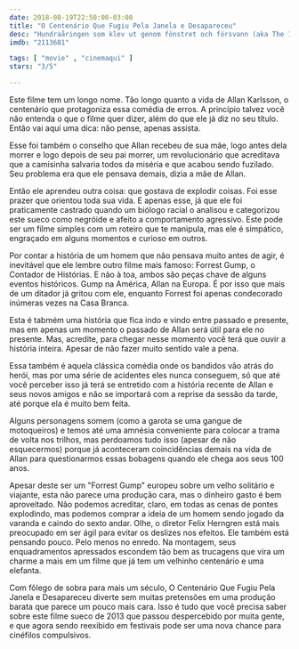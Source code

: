 ```yaml
---
date: 2018-08-19T22:50:00-03:00
title: "O Centenário Que Fugiu Pela Janela e Desapareceu"
desc: "Hundraåringen som klev ut genom fönstret och försvann (aka The 100 Year-Old Man Who Climbed Out the Window and Disappeared) (Suécia, Rússia, Reino Unido, França, Espanha, Alemanha, 2013), escrito por Felix Herngren e Hans Ingemansson baseados no romance de Jonas Jonasson, dirigido por Herngren, com Robert Gustafsson, Iwar Wiklander, David Wiberg."
imdb: "2113681"

tags: [ "movie" , "cinemaqui" ]
stars: "3/5"

---
```

Este filme tem um longo nome. Tão longo quanto a vida de Allan Karlsson, o centenário que protagoniza essa comédia de erros. A princípio talvez você não entenda o que o filme quer dizer, além do que ele já diz no seu título. Então vai aqui uma dica: não pense, apenas assista.

Esse foi também o conselho que Allan recebeu de sua mãe, logo antes dela morrer e logo depois de seu pai morrer, um revolucionário que acreditava que a camisinha salvaria todos da miséria e que acabou sendo fuzilado. Seu problema era que ele pensava demais, dizia a mãe de Allan.

Então ele aprendeu outra coisa: que gostava de explodir coisas. Foi esse prazer que orientou toda sua vida. E apenas esse, já que ele foi praticamente castrado quando um biólogo racial o analisou e categorizou este sueco como negróide e afeito a comportamento agressivo. Este pode ser um filme simples com um roteiro que te manipula, mas ele é simpático, engraçado em alguns momentos e curioso em outros.

Por contar a história de um homem que não pensava muito antes de agir, é inevitável que ele lembre outro filme mais famoso: Forrest Gump, o Contador de Histórias. E não à toa, ambos são peças chave de alguns eventos históricos. Gump na América, Allan na Europa. É por isso que mais de um ditador já gritou com ele, enquanto Forrest foi apenas condecorado inúmeras vezes na Casa Branca.

Esta é tabmém uma história que fica indo e vindo entre passado e presente, mas em apenas um momento o passado de Allan será útil para ele no presente. Mas, acredite, para chegar nesse momento você terá que ouvir a história inteira. Apesar de não fazer muito sentido vale a pena.

Essa também é aquela clássica comédia onde os bandidos vão atrás do herói, mas por uma série de acidentes eles nunca conseguem, só que até você perceber isso já terá se entretido com a história recente de Allan e seus novos amigos e não se importará com a reprise da sessão da tarde, até porque ela é muito bem feita.

Alguns personagens somem (como a garota se uma gangue de motoqueiros) e temos até uma amnésia conveniente para colocar a trama de volta nos trilhos, mas perdoamos tudo isso (apesar de não esquecermos) porque já aconteceram coincidências demais na vida de Allan para questionarmos essas bobagens quando ele chega aos seus 100 anos.

Apesar deste ser um "Forrest Gump" europeu sobre um velho solitário e viajante, esta não parece uma produção cara, mas o dinheiro gasto é bem aproveitado. Não podemos acreditar, claro, em todas as cenas de pontes explodindo, mas podemos comprar a ideia de um homem sendo jogado da varanda e caindo do sexto andar. Olhe, o diretor Felix Herngren está mais preocupado em ser ágil para evitar os deslizes nos efeitos. Ele também está pensando pouco. Pelo menos no enredo. Na montagem, seus enquadramentos apressados escondem tão bem as trucagens que vira um charme a mais em um filme que já tem um velhinho centenário e uma elefanta.

Com fôlego de sobra para mais um século, O Centenário Que Fugiu Pela Janela e Desapareceu diverte sem muitas pretensões em uma produção barata que parece um pouco mais cara. Isso é tudo que você precisa saber sobre este filme sueco de 2013 que passou despercebido por muita gente, e que agora sendo reexibido em festivais pode ser uma nova chance para cinéfilos compulsivos.
